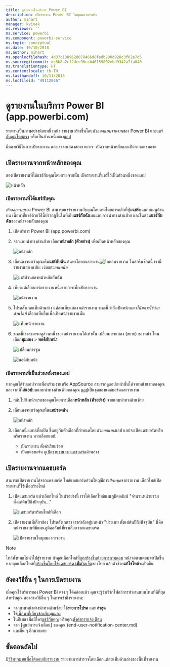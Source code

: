 ```yaml
---
title: ดูรายงานในบริการ Power BI
description: เปิดรายงาน Power BI ในมุมมองการอ่าน
author: mihart
manager: kvivek
ms.reviewer: ''
ms.service: powerbi
ms.component: powerbi-service
ms.topic: conceptual
ms.date: 10/10/2018
ms.author: mihart
ms.openlocfilehash: 4d37c1389628078466d8fedb290d928c3f02e7d5
ms.sourcegitcommit: dc8b8a2cf2dcc96ccb46159802ebd9342a7fa840
ms.translationtype: HT
ms.contentlocale: th-TH
ms.lasthandoff: 10/11/2018
ms.locfileid: "49112026"
---
```

# <a name="view-a-report-in-power-bi-service-apppowerbicom"></a>ดูรายงานในบริการ Power BI (app.powerbi.com)
รายงานเป็นภาพอย่างน้อยหนึ่งหน้า รายงานสร้างขึ้นโดย*ตัวออกแบบรายงาน*ของ Power BI  และ[แชร์กับคุณโดยตรง](end-user-shared-with-me.md) หรือเป็นส่วนหนึ่งของ[แอป](end-user-apps.md) 

มีหลายวิธีในการเปิดรายงาน และเราจะแสดงสองรายการ: เปิดจากหน้าหลักและเปิดจากแดชบอร์ด 

<!-- add art-->


## <a name="open-a-report-from-your-home-page"></a>เปิดรายงานจากหน้าหลักของคุณ
ลองเปิดรายงานที่ได้แชร์กับคุณโดยตรง จากนั้น เปิดรายงานที่แชร์ไว้เป็นส่วนหนึ่งของแอป

   ![หน้าหลัก](./media/end-user-report-open/power-bi-home.png)

### <a name="open-a-report-that-has-been-shared-with-you"></a>เปิดรายงานที่ได้แชร์กับคุณ
*ตัวออกแบบ*ของ Power BI สามารถแชร์รายงานกับคุณโดยตรงโดยการคลิกที่ปุ่ม**แชร์**บนแถบเมนูด้านบน เนื้อหาที่แชร์ด้วยวิธีนี้ปรากฏขึ้นในที่เก็บ**แชร์กับฉัน**บนแถบการนำทางด้านซ้าย และในส่วน**แชร์กับฉัน**ของหน้าจอหลักของคุณ

1. เปิดบริการ Power BI (app.powerbi.com)

2. จากแถบนำทางด้านซ้าย เลือก**หน้าหลัก (ตัวอย่าง)** เพื่อเปิดหน้าหลักของคุณ  

   ![หน้าหลัก](./media/end-user-report-open/power-bi-select-home.png)
   
3. เลื่อนลงจนกว่าคุณเห็น**แชร์กับฉัน** ค้นหาไอคอนรายงาน![ไอคอนรายงาน](./media/end-user-report-open/power-bi-report-icon.png) ในสกรีนช็อตนี้ เรามีรายงานสองฉบับ: *เงิน*และ*ลมเหนือ* 
   
   ![แชร์ส่วนของหน้าหลักกับฉัน](./media/end-user-report-open/power-bi-shared.png)

4. เพียงแค่เลือกการ์ดรายงานหนึ่งรายการเพื่อเปิดรายงาน

   ![หน้ารายงาน](./media/end-user-report-open/power-bi-report1.png)

5. โปรดสังเกตแท็บด้านล่าง แต่ละแท็บแสดง*หน้า*รายงาน ขณะนี้กำลังเปิดหน้า*แนวโน้มการใช้จ่ายด้านไอที* เลือกแท็บอื่นเพื่อเปิดหน้ารายงานนั้น 

   ![แท็บหน้ารายงาน](./media/end-user-report-open/power-bi-tabs.png)

6. ขณะนี้เราสามารถดูส่วนหนึ่งของหน้ารายงานได้เท่านั้น เปลี่ยนการแสดง (ขยาย) ของหน้า โดนเลือก**มุมมอง** > **พอดีกับหน้า**

   ![เปลี่ยนการซูม](./media/end-user-report-open/power-bi-fit.png)

   ![พอดีกับหน้า](./media/end-user-report-open/power-bi-report2.png)

### <a name="open-a-report-that-is-part-of-an-app"></a>เปิดรายงานที่เป็นส่วนหนึ่งของแอป
หากคุณได้รับแอปจากเพื่อนร่วมงานหรือ AppSource สามารถดูแอปเหล่านั้นได้จากหน้าแรกของคุณ และจากที่ใส่**แอป**บนแถบนำทางด้านซ้ายของคุณ [แอป](end-user-apps.md)เป็นชุดของแดชบอร์ดและรายงาน

1. กลับไปยังหน้าแรกของคุณโดยการเลือก**หน้าหลัก (ตัวอย่าง)** จากแถบนำทางด้านซ้าย

7. เลื่อนลงจนกว่าคุณเห็น**แอปของฉัน**

   ![หน้าหลัก](./media/end-user-report-open/power-bi-my-apps.png)

8. เลือกหนึ่งแอปเพื่อเปิด ขึ้นอยู่กับตัวเลือกที่กำหนดโดย*ตัวออกแบบ*แอป แอปจะเปิดแดชบอร์ดหรือหรือรายงาน หากเลือกแอป:
    - เปิดรายงาน ตั้งค่าเรียบร้อย
    - เปิดแดชบอร์ด ดู[เปิดรายงานจากแดชบอร์ด](#Open-a-report-from-a-dashboard)ด้านล่าง



## <a name="open-a-report-from-a-dashboard"></a>เปิดรายงานจากแดชบอร์ด
สามารถเปิดรายงานได้จากแดชบอร์ด ไทล์แดชบอร์ดส่วนใหญ่มีการ*ปักหมุด*จากรายงาน เลือกไทล์เปิดรายงานที่ใช้เพื่อสร้างไทล์ 

1. เปิดแดชบอร์ด แล้วเลือกไทล์ ในตัวอย่างนี้ เราได้เลือกไทล์แผนภูมิคอลัมน์ "จำนวนหน่วยรวม ตั้งแต่ต้นปีถึงปัจจุบัน..."

    ![แดชบอร์ดพร้อมไทล์ที่เลือก](./media/end-user-report-open/power-bi-dashboard.png)

2.  เปิดรายงานที่เกี่ยวข้อง โปรดสังเกตว่า เรากำลังอยู่บนหน้า "ประเภท ตั้งแต่ต้นปีถึงปัจจุบัน" นี่คือหน้ารายงานที่มีแผนภูมิคอลัมน์ที่เราเลือกจากแดชบอร์ด

    ![เปิดรายงานในมุมมองการอ่าน](./media/end-user-report-open/power-bi-report-new.png)

> [!NOTE]
> ไทล์ทั้งหมดไม่นำไปสู่รายงาน ถ้าคุณเลือกไทล์ที่[ถูกสร้างขึ้นด้วยการถามตอบ](../service-dashboard-pin-tile-from-q-and-a.md) หน้าจอถามตอบจะเปิดขึ้น หากคุณเลือกไทล์ที่[สร้างขึ้นโดยใช้แดชบอร์ด **เพิ่ม**วิดเจ็ต](../service-dashboard-add-widget.md)ของไทล์ แล้วตัวช่วย**แก้ไขไทล์**จะเปิดขึ้น  


##  <a name="still-more-ways-to-open-a-report"></a>ยังคงวิธีอื่น ๆ ในการเปิดรายงาน
เมื่อคุณใช้บริการของ Power BI ต่าง ๆ ได้คล่องแล้ว คุณจะรู้ว่าเวิร์กโฟลว์การทำงานแบบไหนที่ดีที่สุดสำหรับคุณ สองสามวิธีอื่น ๆ ในการเข้าถึงรายงาน:
- จากบานหน้าต่างนำทางด้านซ้าย ใช้**รายการโปรด** และ **ล่าสุด**    
- ใช้[เนื้อหาที่เกี่ยวข้องกับมุมมอง](end-user-related.md)    
- ในอีเมล เมื่อมีใคร[แชร์กับคุณ](../service-share-reports.md) หรือคุณ[ตั้งค่าการแจ้งเตือน](../service-set-data-alerts.md)    
- จาก [ศูนย์การแจ้งเตือน] ของคุณ    (end-user-notification-center.md)    
- และอื่น ๆ อีกมากมาย

## <a name="next-steps"></a>ขั้นตอนถัดไป
มี[วิธีมากมายเพื่อโต้ตอบกับรายงาน](end-user-reading-view.md)  รายงานการสำรวจโดยเลือกแต่ละแท็บด้านล่างของพื้นที่รายงาน

